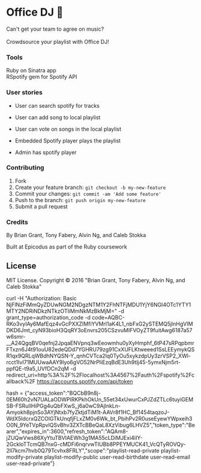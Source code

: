 # Office DJ :musical_keyboard:

Can't get your team to agree on music? <br><br> Crowdsource your playlist with Office DJ!

### Tools

Ruby on Sinatra app <br>
RSpotify gem for Spotify API

### User stories

* User can search spotify for tracks

* User can add song to local playlist

* User can vote on songs in the local playlist

* Embedded Spotify player plays the playlist

* Admin has spotify player




### Contributing

1. Fork
2. Create your feature branch: `git checkout -b my-new-feature`
3. Commit your changes: `git commit -am 'Add some feature'`
4. Push to the branch: `git push origin my-new-feature`
5. Submit a pull request

### Credits

By Brian Grant, Tony Fabery, Alvin Ng, and Caleb Stokka

Built at Epicodus as part of the Ruby coursework

## License

MIT License. Copyright &copy; 2016 "Brian Grant, Tony Fabery, Alvin Ng, and Caleb Stokka"

curl -H "Authorization: Basic NjFlNzFiMmQyZDUwNGM2NDgzNTM1Y2FhNTFjMDU1YjY6NGI4OTc1YTY1MTY2NDRiNDkzNTkzOTliMmNkMzBkMjM=" -d grant_type=authorization_code -d code=AQBC-RKo3vyIAy6MafEqz4vGcPXXZIMfiYVMrl1aK4L1_nbFxG2ySTEMQ5jlnHgVIMDKD6Jmt_cyN93bioH3QqRY3oEnvrs205CSzvuMIFVOyZT9fuitAwg6187a57w6smr-__A24QgqBV0qefnj2JpqaENVpnq3wEeowmhu0yXyHmphf_6tP47sRPqpbmrFTxzn6J4t91ouU82edeQDd7YGHRU79zg91CxXUFLKtweeed1SsLEEymykQSR1qx9QRLqWBdhNYQSN-Y_qnhCVTca2lq0TyOu5xykzdpUy3zrVSP2_XWl-rcct1IvI71MUUwaAAY9lyo6gVO52NrPIiEzqBdE3Uh9tlj45-5ymxNjm5rt-ppfQE-t9a5_UVfDCn2qM -d redirect_uri=http%3A%2F%2Flocalhost%3A4567%2Fauth%2Fspotify%2Fcallback%2F https://accounts.spotify.com/api/token

hash = {"access_token":"BQCbB9n8j-0EM60h2vN7UALaODWPlRKPkhOkUn_55et34xUwurCxPJZdZTLc6tuyiGEMSB-FSRuIlHiPGg4uQbFXwS_j6a0wC9AjlnkLn-Amyokh8pjnSo3AYjNtxb7fyZktjdTiM1t-AAVr8f1HC_Bf1454taqzoJ-WdX5ldcrxQZCOlGTkUnqfjFLxZM0v6Wk_bt_PbihPv2R0useEyewYWpxeih3O0N_9YeTVpRpvlQSvBhv3ZXTcBBeQaL8XzVibug6LHVZ5","token_type":"Bearer","expires_in":3600,"refresh_token":"AQAm8-jZUQwVws86XyYtuTBVIAEWh3g1MA55cLDiMJExi4iIY-2GckloTTcmQB7nxG-cMDFi6nqrvwTIUBb8PPEYMUCK41_VcQTyROVQy-2ll7kcm7hvb0Q79Tcvhx8FRLY","scope":"playlist-read-private playlist-modify-private playlist-modify-public user-read-birthdate user-read-email user-read-private"}
